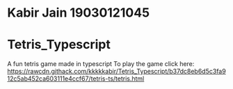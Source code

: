 # Kabir Jain 19030121045
# Tetris_Typescript
A fun tetris game made in typescript
To play the game click here: https://rawcdn.githack.com/kkkkkabir/Tetris_Typescript/b37dc8eb6d5c3fa912c5ab452ca603111e4ccf67/tetris-ts/tetris.html
